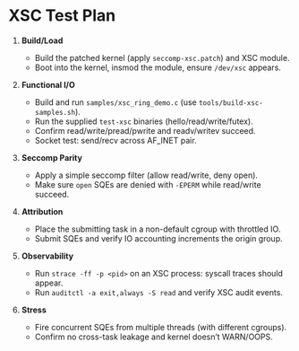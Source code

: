 # XSC Test Plan

1. **Build/Load**
   - Build the patched kernel (apply `seccomp-xsc.patch`) and XSC module.
   - Boot into the kernel, insmod the module, ensure `/dev/xsc` appears.

2. **Functional I/O**
   - Build and run `samples/xsc_ring_demo.c` (use `tools/build-xsc-samples.sh`).
   - Run the supplied `test-xsc` binaries (hello/read/write/futex).
   - Confirm read/write/pread/pwrite and readv/writev succeed.
   - Socket test: send/recv across AF_INET pair.

3. **Seccomp Parity**
   - Apply a simple seccomp filter (allow read/write, deny open).
   - Make sure `open` SQEs are denied with `-EPERM` while read/write succeed.

4. **Attribution**
   - Place the submitting task in a non-default cgroup with throttled IO.
   - Submit SQEs and verify IO accounting increments the origin group.

5. **Observability**
   - Run `strace -ff -p <pid>` on an XSC process: syscall traces should appear.
   - Run `auditctl -a exit,always -S read` and verify XSC audit events.

6. **Stress**
   - Fire concurrent SQEs from multiple threads (with different cgroups).
   - Confirm no cross-task leakage and kernel doesn’t WARN/OOPS.
